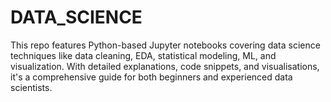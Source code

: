 # DATA_SCIENCE
This repo features Python-based Jupyter notebooks covering data science techniques like data cleaning, EDA, statistical modeling, ML, and visualization. With detailed explanations, code snippets, and visualisations, it's a comprehensive guide for both beginners and experienced data scientists. 
